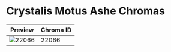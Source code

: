# Crystalis Motus Ashe Chromas

| Preview | Chroma ID |
|---------|-----------|
| ![22066](https://raw.communitydragon.org/latest/plugins/rcp-be-lol-game-data/global/default/v1/champion-chroma-images/22/22066.png) | 22066 |